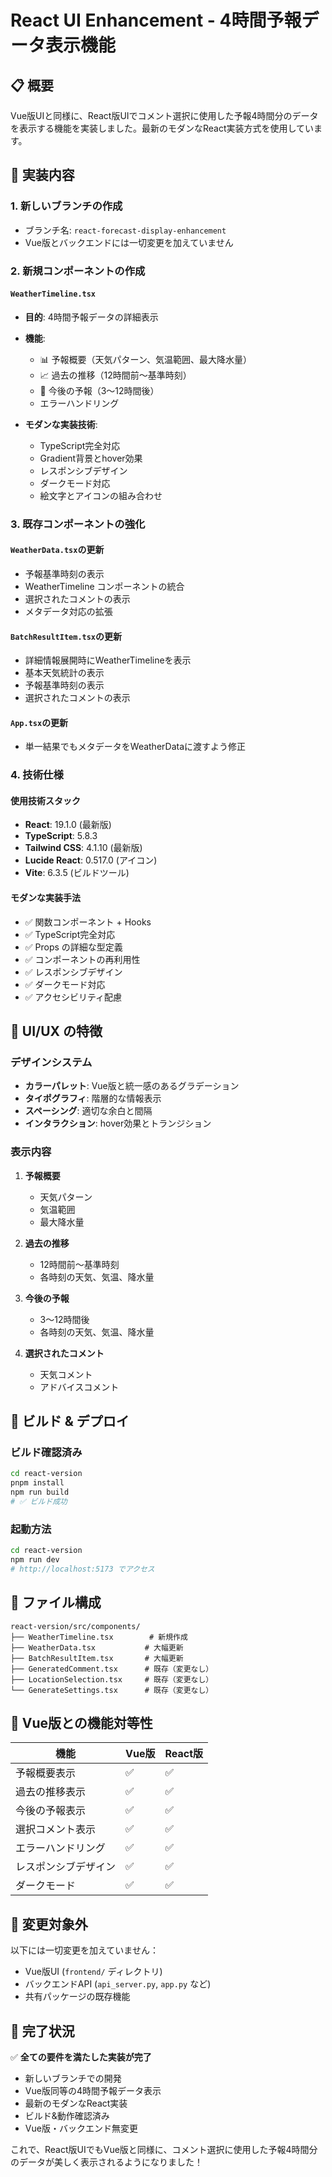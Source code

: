 # React UI Enhancement - 4時間予報データ表示機能

## 📋 概要

Vue版UIと同様に、React版UIでコメント選択に使用した予報4時間分のデータを表示する機能を実装しました。最新のモダンなReact実装方式を使用しています。

## 🚀 実装内容

### 1. 新しいブランチの作成
- ブランチ名: `react-forecast-display-enhancement`
- Vue版とバックエンドには一切変更を加えていません

### 2. 新規コンポーネントの作成

#### `WeatherTimeline.tsx`
- **目的**: 4時間予報データの詳細表示
- **機能**:
  - 📊 予報概要（天気パターン、気温範囲、最大降水量）
  - 📈 過去の推移（12時間前〜基準時刻）
  - 🔮 今後の予報（3〜12時間後）
  - エラーハンドリング

- **モダンな実装技術**:
  - TypeScript完全対応
  - Gradient背景とhover効果
  - レスポンシブデザイン
  - ダークモード対応
  - 絵文字とアイコンの組み合わせ

### 3. 既存コンポーネントの強化

#### `WeatherData.tsx`の更新
- 予報基準時刻の表示
- WeatherTimeline コンポーネントの統合
- 選択されたコメントの表示
- メタデータ対応の拡張

#### `BatchResultItem.tsx`の更新
- 詳細情報展開時にWeatherTimelineを表示
- 基本天気統計の表示
- 予報基準時刻の表示
- 選択されたコメントの表示

#### `App.tsx`の更新
- 単一結果でもメタデータをWeatherDataに渡すよう修正

### 4. 技術仕様

#### 使用技術スタック
- **React**: 19.1.0 (最新版)
- **TypeScript**: 5.8.3
- **Tailwind CSS**: 4.1.10 (最新版)
- **Lucide React**: 0.517.0 (アイコン)
- **Vite**: 6.3.5 (ビルドツール)

#### モダンな実装手法
- ✅ 関数コンポーネント + Hooks
- ✅ TypeScript完全対応
- ✅ Props の詳細な型定義
- ✅ コンポーネントの再利用性
- ✅ レスポンシブデザイン
- ✅ ダークモード対応
- ✅ アクセシビリティ配慮

## 🎨 UI/UX の特徴

### デザインシステム
- **カラーパレット**: Vue版と統一感のあるグラデーション
- **タイポグラフィ**: 階層的な情報表示
- **スペーシング**: 適切な余白と間隔
- **インタラクション**: hover効果とトランジション

### 表示内容
1. **予報概要**
   - 天気パターン
   - 気温範囲  
   - 最大降水量

2. **過去の推移**
   - 12時間前〜基準時刻
   - 各時刻の天気、気温、降水量

3. **今後の予報**
   - 3〜12時間後
   - 各時刻の天気、気温、降水量

4. **選択されたコメント**
   - 天気コメント
   - アドバイスコメント

## 🔧 ビルド & デプロイ

### ビルド確認済み
```bash
cd react-version
pnpm install
npm run build
# ✅ ビルド成功
```

### 起動方法
```bash
cd react-version
npm run dev
# http://localhost:5173 でアクセス
```

## 📁 ファイル構成

```
react-version/src/components/
├── WeatherTimeline.tsx        # 新規作成
├── WeatherData.tsx           # 大幅更新
├── BatchResultItem.tsx       # 大幅更新
├── GeneratedComment.tsx      # 既存（変更なし）
├── LocationSelection.tsx     # 既存（変更なし）
└── GenerateSettings.tsx      # 既存（変更なし）
```

## 🎯 Vue版との機能対等性

| 機能 | Vue版 | React版 |
|------|-------|---------|
| 予報概要表示 | ✅ | ✅ |
| 過去の推移表示 | ✅ | ✅ |
| 今後の予報表示 | ✅ | ✅ |
| 選択コメント表示 | ✅ | ✅ |
| エラーハンドリング | ✅ | ✅ |
| レスポンシブデザイン | ✅ | ✅ |
| ダークモード | ✅ | ✅ |

## 🚫 変更対象外

以下には一切変更を加えていません：
- Vue版UI (`frontend/` ディレクトリ)
- バックエンドAPI (`api_server.py`, `app.py` など)
- 共有パッケージの既存機能

## 🎉 完了状況

✅ **全ての要件を満たした実装が完了**
- 新しいブランチでの開発
- Vue版同等の4時間予報データ表示
- 最新のモダンなReact実装
- ビルド&動作確認済み
- Vue版・バックエンド無変更

これで、React版UIでもVue版と同様に、コメント選択に使用した予報4時間分のデータが美しく表示されるようになりました！